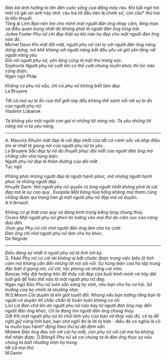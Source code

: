 *Đàn bà ảnh hưởng to lớn đến cuộc sống của đấng mày râu.*  Khi bất ngờ hỏi một cô gái xin anh hãy nhớ: câu trả lời đầu tiên là chính sử, còn câu* *thứ hai là tiểu thuyết.*  
Tống ái Linh *Bạn nên tìm cho mình một người đàn ông nhạy cảm, lãng mạn và điều quan trọng* *nhất đó không phải là người đàn ông từng trải.*  
Jodve Foster *Phụ nữ chỉ đẹp thật sự khi nào họ đẹp cho một người đàn ông nào đó.*  
Michel Deon *Khi mặt đối mặt, người phụ nữ nói to với người đàn ông nàng dửng dưng, nói khẽ* *khàng với người nàng bắt đầu yêu và giữ yên lặng với người nàng yêu.*  
*Đối với người phụ nữ, yên lặng cũng là một thứ trang sức.*  
Sophocle *Người phụ nữ cười khi có thể cười nhưng muốn khóc thì lúc nào cũng được.*  
Ngạn ngữ Pháp

*Không có phụ nữ xấu, chỉ có phụ nữ không biết làm đẹp.*  
La Bruyere

*Tất cả mọi sự bí ẩn của thế giới này đều không thể sánh nổi với sự bí ẩn của người* *phụ nữ.*  
Vladimir Lobanok

*Ta không yêu một người con gái vì những lời nàng nói. Ta yêu những lời nàng nói vì ta yêu nàng.*

---

A. Maurois *Khuôn mặt đẹp là cái đẹp nhất của tất cả cảnh sắc và nhịp điệu êm ái nhất là giọng* *nói của người phụ nữ ta yêu .*  
La Bruyere *Sắc đẹp tự nó đủ thuyết phục đôi mắt của người đàn ông mà chẳng cần nhà hùng* *biện* .  
*Người phụ nữ đẹp là thiên đường của đôi mắt .*  
Tục ngữ

*Không phải những người đẹp là người hạnh phúc, mà những người hạnh phúc là* *những người đẹp .*  
Khuyết Danh. *Nơi người phụ nữ quyến rũ lòng người nhất không phải là cái đẹp mà là sự cao quý .* Eunpide *Một bông hoa hồng không mùi thơm cũng chẳng được quí trọng hơn gì một người* *phụ nữ đẹp mà vô duyên.*  
A.V.Arnault

*Không có gì thật cao quý và đáng kính trọng bằng lòng chung thủy.*  
Cicero *Một người phụ nữ ghen tin tưởng vào mọi thứ do cảm xúc của nàng đưa đến.*  
Jhon gay *Phụ nữ chỉ nhớ người đàn ông làm cho họ cười.*  
*Đàn ông chỉ nhớ người phụ nữ làm cho họ khóc.*  
De Regnier

---

*Điều đáng sợ nhất ở người phụ nữ là tính ích kỷ.*  
G. Fêdơ *Phụ nữ có cái tài không ai bắt chước được trong việc biểu lộ tình cảm mà không cần đến những lời nói sôi nổi. Sự hùng biện của họ tập trung đặc biệt ở giọng nói, cử chỉ, tác* *phong và những cái nhìn.*  
Banzac *Hãy đợi hoàng hôn để thấy cái đẹp của buổi bình minh và hãy đợi tuổi già để hiểu* *thế nào là một người phụ nữ đẹp.*  
Ngạn ngữ Đức *Phụ nữ luôn sẵn sàng hy sinh, nếu bạn cho họ cơ hội. Sở trường của họ chính là* *nhường nhịn.*  
W.S.Moom *Cái duyên là khí giới tuyệt đối. Nhưng nếu bạn tưởng rằng bạn là người có duyên thì* *chắc chắn là hoàn toàn không có rồi.*  
Lori Liơ *Bạn chớ lên án người phụ nữ nào bay từ người đàn ông này đến người đàn ông* *khác. Cô ta đang tìm người đàn ông chung thủy.*  
Gớt *Khi một người phụ nữ từ chối tình yêu của bạn và thay vào đó, cô ta đề nghị giữ*  vững tình bạn, bạn chớ nghĩ đó là lời từ biệt - điều đó có nghĩa là cô ta muốn bạn hành* *động theo thứ tự đã định sẵn.*  
Moliere *Đàn ông đau xót với cái họ mất, còn phụ nữ với cái mà họ không thể nhận được.* D.BilingX *Phụ nữ sẽ coi chúng ta là đàn ông thực sự nếu chúng ta biết nhường nhịn họ trong*  
*tất cả mọi thứ*  
M.Genin

